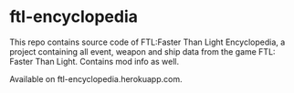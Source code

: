 # ftl-encyclopedia

This repo contains source code of FTL:Faster Than Light Encyclopedia, a project containing all event, weapon and ship data from the game FTL: Faster Than Light.
Contains mod info as well.




Available on ftl-encyclopedia.herokuapp.com.
